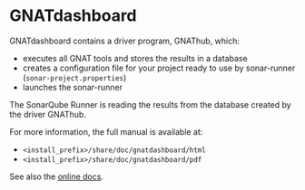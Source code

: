 # GNATdashboard

GNATdashboard contains a driver program, GNAThub, which:

* executes all GNAT tools and stores the results in a database
* creates a configuration file for your project ready to use by sonar-runner
  (`sonar-project.properties`)
* launches the sonar-runner

The SonarQube Runner is reading the results from the database created by the
driver GNAThub.

For more information, the full manual is available at:

* `<install_prefix>/share/doc/gnatdashboard/html`
* `<install_prefix>/share/doc/gnatdashboard/pdf`

See also the [online docs](https://docs.adacore.com/gnatdashboard-docs/).
